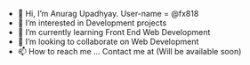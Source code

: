 - 👋 Hi, I’m Anurag Upadhyay. User-name = @fx818
- 👀 I’m interested in Development projects
- 🌱 I’m currently learning Front End Web Development
- 💞️ I’m looking to collaborate on Web Development
- 📫 How to reach me ... Contact me at (Will be available soon)

<!---
fx818/fx818 is a ✨ special ✨ repository because its `README.md` (this file) appears on your GitHub profile.
You can click the Preview link to take a look at your changes.
--->

